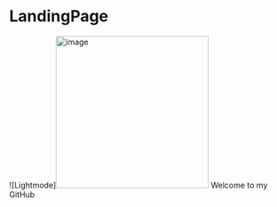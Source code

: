 # LandingPage

![Lightmode]<img width="275" alt="image" src="https://github.com/aet59/LandingPage/assets/118589351/5d0df47c-a0ed-4a3e-b10e-98736d8b1006">
Welcome to my GitHub
